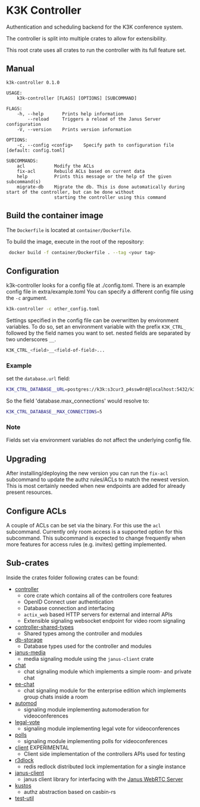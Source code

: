 # K3K Controller

Authentication and scheduling backend for the K3K conference system.

The controller is split into multiple crates to allow for extensibility.

This root crate uses all crates to run the controller with its full feature set.

## Manual
```
k3k-controller 0.1.0

USAGE:
    k3k-controller [FLAGS] [OPTIONS] [SUBCOMMAND]

FLAGS:
    -h, --help       Prints help information
        --reload     Triggers a reload of the Janus Server configuration
    -V, --version    Prints version information

OPTIONS:
    -c, --config <config>    Specify path to configuration file [default: config.toml]

SUBCOMMANDS:
    acl           Modify the ACLs
    fix-acl       Rebuild ACLs based on current data
    help          Prints this message or the help of the given subcommand(s)
    migrate-db    Migrate the db. This is done automatically during start of the controller, but can be done without
                  starting the controller using this command
```


## Build the container image

The `Dockerfile` is located at `container/Dockerfile`.

To build the image, execute in the root of the repository:

```bash
 docker build -f container/Dockerfile . --tag <your tag>
```


## Configuration

k3k-controller looks for a config file at ./config.toml.
There is an example config file in extra/example.toml
You can specify a different config file using the `-c` argument.

```sh
k3k-controller -c other_config.toml
```

Settings specified in the config file can be overwritten by environment variables.
To do so, set an environment variable with the prefix `K3K_CTRL_` followed by the field names you want to set.
nested fields are separated by two underscores `__`.
```sh
K3K_CTRL_<field>__<field-of-field>...
```
### Example

set the `database.url` field:
```sh
K3K_CTRL_DATABASE__URL=postgres://k3k:s3cur3_p4ssw0rd@localhost:5432/k3k
```

So the field 'database.max_connections' would resolve to:
```sh
K3K_CTRL_DATABASE__MAX_CONNECTIONS=5
```
### Note
Fields set via environment variables do not affect the underlying config file.

## Upgrading

After installing/deploying the new version you can run the `fix-acl` subcommand to update the authz rules/ACLs to match the newest version. This is most certainly needed when new endpoints are added for already present resources.

## Configure ACLs

A couple of ACLs can be set via the binary. For this use the `acl` subcommand.
Currently only room access is a supported option for this subcommand.
This subcommand is expected to change frequently when more features for access rules (e.g. invites) getting implemented.


## Sub-crates

Inside the crates folder following crates can be found:

* [controller](crates/controller)
    - core crate which contains all of the controllers core features
    - OpenID Connect user authentication
    - Database connection and interfacing
    - `actix_web` based HTTP servers for external and internal APIs
    - Extensible signaling websocket endpoint for video room signaling
* [controller-shared-types](crates/controller-shared-types)
    - Shared types among the controller and modules
* [db-storage](crates/db-storage)
    - Database types used for the controller and modules
* [janus-media](crates/janus-media)
    - media signaling module using the `janus-client` crate
* [chat](crates/chat)
    - chat signaling module which implements a simple room- and private chat
* [ee-chat](crates/ee-chat)
    - chat signaling module for the enterprise edition which implements group chats inside a room
* [automod](crates/automod)
    - signaling module implementing automoderation for videoconferences
* [legal-vote](crates/legal-vote)
    - signaling module implementing legal vote for videoconferences
* [polls](crates/polls)
    - signaling module implementing polls for videoconferences
* [client](crates/client) EXPERIMENTAL
    - Client side implementation of the controllers APIs used for testing
* [r3dlock](crates/r3dlock)
    - redis redlock distributed lock implementation for a single instance
* [janus-client](crates/janus-client)
    - janus client library for interfacing with the [Janus WebRTC Server](https://janus.conf.meetecho.com/)
* [kustos](crates/kustos)
    - authz abstraction based on casbin-rs
* [test-util](crates/test-util)
